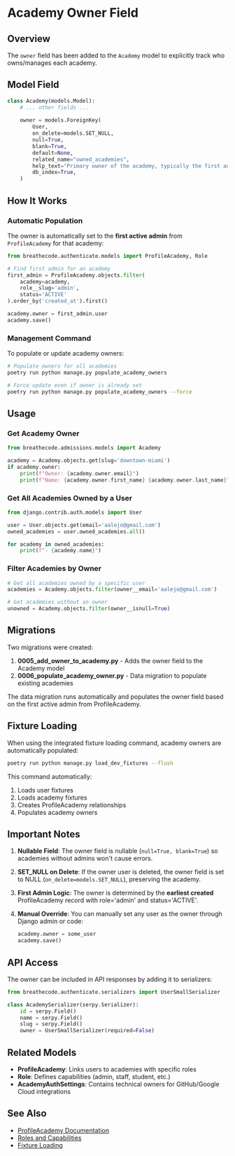 # Academy Owner Field

## Overview

The `owner` field has been added to the `Academy` model to explicitly track who owns/manages each academy.

## Model Field

```python
class Academy(models.Model):
    # ... other fields ...
    
    owner = models.ForeignKey(
        User,
        on_delete=models.SET_NULL,
        null=True,
        blank=True,
        default=None,
        related_name="owned_academies",
        help_text="Primary owner of the academy, typically the first admin with role 'admin'",
        db_index=True,
    )
```

## How It Works

### Automatic Population

The owner is automatically set to the **first active admin** from `ProfileAcademy` for that academy:

```python
from breathecode.authenticate.models import ProfileAcademy, Role

# Find first admin for an academy
first_admin = ProfileAcademy.objects.filter(
    academy=academy,
    role__slug='admin',
    status='ACTIVE'
).order_by('created_at').first()

academy.owner = first_admin.user
academy.save()
```

### Management Command

To populate or update academy owners:

```bash
# Populate owners for all academies
poetry run python manage.py populate_academy_owners

# Force update even if owner is already set
poetry run python manage.py populate_academy_owners --force
```

## Usage

### Get Academy Owner

```python
from breathecode.admissions.models import Academy

academy = Academy.objects.get(slug='downtown-miami')
if academy.owner:
    print(f"Owner: {academy.owner.email}")
    print(f"Name: {academy.owner.first_name} {academy.owner.last_name}")
```

### Get All Academies Owned by a User

```python
from django.contrib.auth.models import User

user = User.objects.get(email='aalejo@gmail.com')
owned_academies = user.owned_academies.all()

for academy in owned_academies:
    print(f"- {academy.name}")
```

### Filter Academies by Owner

```python
# Get all academies owned by a specific user
academies = Academy.objects.filter(owner__email='aalejo@gmail.com')

# Get academies without an owner
unowned = Academy.objects.filter(owner__isnull=True)
```

## Migrations

Two migrations were created:

1. **0005_add_owner_to_academy.py** - Adds the owner field to the Academy model
2. **0006_populate_academy_owner.py** - Data migration to populate existing academies

The data migration runs automatically and populates the owner field based on the first active admin from ProfileAcademy.

## Fixture Loading

When using the integrated fixture loading command, academy owners are automatically populated:

```bash
poetry run python manage.py load_dev_fixtures --flush
```

This command automatically:
1. Loads user fixtures
2. Loads academy fixtures  
3. Creates ProfileAcademy relationships
4. Populates academy owners

## Important Notes

1. **Nullable Field**: The owner field is nullable (`null=True, blank=True`) so academies without admins won't cause errors.

2. **SET_NULL on Delete**: If the owner user is deleted, the owner field is set to NULL (`on_delete=models.SET_NULL`), preserving the academy.

3. **First Admin Logic**: The owner is determined by the **earliest created** ProfileAcademy record with role='admin' and status='ACTIVE'.

4. **Manual Override**: You can manually set any user as the owner through Django admin or code:
   ```python
   academy.owner = some_user
   academy.save()
   ```

## API Access

The owner can be included in API responses by adding it to serializers:

```python
from breathecode.authenticate.serializers import UserSmallSerializer

class AcademySerializer(serpy.Serializer):
    id = serpy.Field()
    name = serpy.Field()
    slug = serpy.Field()
    owner = UserSmallSerializer(required=False)
```

## Related Models

- **ProfileAcademy**: Links users to academies with specific roles
- **Role**: Defines capabilities (admin, staff, student, etc.)
- **AcademyAuthSettings**: Contains technical owners for GitHub/Google Cloud integrations

## See Also

- [ProfileAcademy Documentation](../advanced/profile-academy.md)
- [Roles and Capabilities](../security/roles.md)
- [Fixture Loading](../getting-started/fixtures.md)

